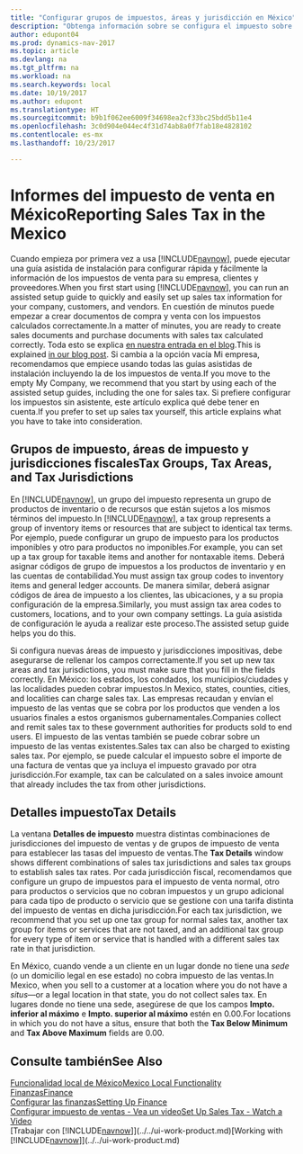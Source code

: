 ```yaml
---
title: "Configurar grupos de impuestos, áreas y jurisdicción en México"
description: "Obtenga información sobre se configura el impuesto sobre las ventas y cómo funcionan los grupos, las áreas (estados, condados, municipios/ciudades y localidades) y las jurisdicciones fiscales, y los detalles de los impuestos."
author: edupont04
ms.prod: dynamics-nav-2017
ms.topic: article
ms.devlang: na
ms.tgt_pltfrm: na
ms.workload: na
ms.search.keywords: local
ms.date: 10/19/2017
ms.author: edupont
ms.translationtype: HT
ms.sourcegitcommit: b9b1f062ee6009f34698ea2cf33bc25bdd5b11e4
ms.openlocfilehash: 3c0d904e044ec4f31d74ab8a0f7fab18e4828102
ms.contentlocale: es-mx
ms.lasthandoff: 10/23/2017

---
```

# <a name="reporting-sales-tax-in-the-mexico"></a><span data-ttu-id="baa3b-103">Informes del impuesto de venta en México</span><span class="sxs-lookup"><span data-stu-id="baa3b-103">Reporting Sales Tax in the Mexico</span></span>
<span data-ttu-id="baa3b-104">Cuando empieza por primera vez a usa [!INCLUDE[navnow](../../includes/navnow_md.md)], puede ejecutar una guía asistida de instalación para configurar rápida y fácilmente la información de los impuestos de venta para su empresa, clientes y proveedores.</span><span class="sxs-lookup"><span data-stu-id="baa3b-104">When you first start using [!INCLUDE[navnow](../../includes/navnow_md.md)], you can run an assisted setup guide to quickly and easily set up sales tax information for your company, customers, and vendors.</span></span> <span data-ttu-id="baa3b-105">En cuestión de minutos puede empezar a crear documentos de compra y venta con los impuestos calculados correctamente.</span><span class="sxs-lookup"><span data-stu-id="baa3b-105">In a matter of minutes, you are ready to create sales documents and purchase documents with sales tax calculated correctly.</span></span> <span data-ttu-id="baa3b-106">Toda esto se explica [en nuestra entrada en el blog](https://madeira.microsoft.com/blog/sales-tax-setup-made-easy).</span><span class="sxs-lookup"><span data-stu-id="baa3b-106">This is explained [in our blog post](https://madeira.microsoft.com/blog/sales-tax-setup-made-easy).</span></span>
<span data-ttu-id="baa3b-107">Si cambia a la opción vacía Mi empresa, recomendamos que empiece usando todas las guías asistidas de instalación incluyendo la de los impuestos de venta.</span><span class="sxs-lookup"><span data-stu-id="baa3b-107">If you move to the empty My Company, we recommend that you start by using each of the assisted setup guides, including the one for sales tax.</span></span> <span data-ttu-id="baa3b-108">Si prefiere configurar los impuestos sin asistente, este artículo explica qué debe tener en cuenta.</span><span class="sxs-lookup"><span data-stu-id="baa3b-108">If you prefer to set up sales tax yourself, this article explains what you have to take into consideration.</span></span>  

## <a name="tax-groups-tax-areas-and-tax-jurisdictions"></a><span data-ttu-id="baa3b-109">Grupos de impuesto, áreas de impuesto y jurisdicciones fiscales</span><span class="sxs-lookup"><span data-stu-id="baa3b-109">Tax Groups, Tax Areas, and Tax Jurisdictions</span></span>
<span data-ttu-id="baa3b-110">En [!INCLUDE[navnow](../../includes/navnow_md.md)], un grupo del impuesto representa un grupo de productos de inventario o de recursos que están sujetos a los mismos términos del impuesto.</span><span class="sxs-lookup"><span data-stu-id="baa3b-110">In [!INCLUDE[navnow](../../includes/navnow_md.md)], a tax group represents a group of inventory items or resources that are subject to identical tax terms.</span></span> <span data-ttu-id="baa3b-111">Por ejemplo, puede configurar un grupo de impuesto para los productos imponibles y otro para productos no imponibles.</span><span class="sxs-lookup"><span data-stu-id="baa3b-111">For example, you can set up a tax group for taxable items and another for nontaxable items.</span></span> <span data-ttu-id="baa3b-112">Deberá asignar códigos de grupo de impuestos a los productos de inventario y en las cuentas de contabilidad.</span><span class="sxs-lookup"><span data-stu-id="baa3b-112">You must assign tax group codes to inventory items and general ledger accounts.</span></span> <span data-ttu-id="baa3b-113">De manera similar, deberá asignar códigos de área de impuesto a los clientes, las ubicaciones, y a su propia configuración de la empresa.</span><span class="sxs-lookup"><span data-stu-id="baa3b-113">Similarly, you must assign tax area codes to customers, locations, and to your own company settings.</span></span> <span data-ttu-id="baa3b-114">La guía asistida de configuración le ayuda a realizar este proceso.</span><span class="sxs-lookup"><span data-stu-id="baa3b-114">The assisted setup guide helps you do this.</span></span>  

<span data-ttu-id="baa3b-115">Si configura nuevas áreas de impuesto y jurisdicciones impositivas, debe asegurarse de rellenar los campos correctamente.</span><span class="sxs-lookup"><span data-stu-id="baa3b-115">If you set up new tax areas and tax jurisdictions, you must make sure that you fill in the fields correctly.</span></span> <span data-ttu-id="baa3b-116">En México: los estados, los condados, los municipios/ciudades y las localidades pueden cobrar impuestos.</span><span class="sxs-lookup"><span data-stu-id="baa3b-116">In Mexico, states, counties, cities, and localities can charge sales tax.</span></span> <span data-ttu-id="baa3b-117">Las empresas recaudan y envían el impuesto de las ventas que se cobra por los productos que venden a los usuarios finales a estos organismos gubernamentales.</span><span class="sxs-lookup"><span data-stu-id="baa3b-117">Companies collect and remit sales tax to these government authorities for products sold to end users.</span></span> <span data-ttu-id="baa3b-118">El impuesto de las ventas también se puede cobrar sobre un impuesto de las ventas existentes.</span><span class="sxs-lookup"><span data-stu-id="baa3b-118">Sales tax can also be charged to existing sales tax.</span></span> <span data-ttu-id="baa3b-119">Por ejemplo, se puede calcular el impuesto sobre el importe de una factura de ventas que ya incluya el impuesto gravado por otra jurisdicción.</span><span class="sxs-lookup"><span data-stu-id="baa3b-119">For example, tax can be calculated on a sales invoice amount that already includes the tax from other jurisdictions.</span></span>  

## <a name="tax-details"></a><span data-ttu-id="baa3b-120">Detalles impuesto</span><span class="sxs-lookup"><span data-stu-id="baa3b-120">Tax Details</span></span>
<span data-ttu-id="baa3b-121">La ventana **Detalles de impuesto** muestra distintas combinaciones de jurisdicciones del impuesto de ventas y de grupos de impuesto de venta para establecer las tasas del impuesto de ventas.</span><span class="sxs-lookup"><span data-stu-id="baa3b-121">The **Tax Details** window shows different combinations of sales tax jurisdictions and sales tax groups to establish sales tax rates.</span></span> <span data-ttu-id="baa3b-122">Por cada jurisdicción fiscal, recomendamos que configure un grupo de impuestos para el impuesto de venta normal, otro para productos o servicios que no cobran impuestos y un grupo adicional para cada tipo de producto o servicio que se gestione con una tarifa distinta del impuesto de ventas en dicha jurisdicción.</span><span class="sxs-lookup"><span data-stu-id="baa3b-122">For each tax jurisdiction, we recommend that you set up one tax group for normal sales tax, another tax group for items or services that are not taxed, and an additional tax group for every type of item or service that is handled with a different sales tax rate in that jurisdiction.</span></span>  

<span data-ttu-id="baa3b-123">En México, cuando vende a un cliente en un lugar donde no tiene una *sede* (o un domicilio legal en ese estado) no cobra impuesto de las ventas.</span><span class="sxs-lookup"><span data-stu-id="baa3b-123">In Mexico, when you sell to a customer at a location where you do not have a *situs*—or a legal location in that state, you do not collect sales tax.</span></span> <span data-ttu-id="baa3b-124">En lugares donde no tiene una sede, asegúrese de que los campos **Impto. inferior al máximo** e **Impto. superior al máximo** estén en 0.00.</span><span class="sxs-lookup"><span data-stu-id="baa3b-124">For locations in which you do not have a situs, ensure that both the **Tax Below Minimum** and **Tax Above Maximum** fields are 0.00.</span></span>  

## <a name="see-also"></a><span data-ttu-id="baa3b-125">Consulte también</span><span class="sxs-lookup"><span data-stu-id="baa3b-125">See Also</span></span>
[<span data-ttu-id="baa3b-126">Funcionalidad local de México</span><span class="sxs-lookup"><span data-stu-id="baa3b-126">Mexico Local Functionality</span></span>](mexico-local-functionality.md)  
[<span data-ttu-id="baa3b-127">Finanzas</span><span class="sxs-lookup"><span data-stu-id="baa3b-127">Finance</span></span>](../../finance.md)  
[<span data-ttu-id="baa3b-128">Configurar las finanzas</span><span class="sxs-lookup"><span data-stu-id="baa3b-128">Setting Up Finance</span></span>](../../finance.md)  
[<span data-ttu-id="baa3b-129">Configurar impuesto de ventas - Vea un video</span><span class="sxs-lookup"><span data-stu-id="baa3b-129">Set Up Sales Tax - Watch a Video</span></span>](https://www.youtube.com/watch?v=qMs4BoSytN8&index=13&list=PLcakwueIHoT8K1m148oMqo7amR2a7Bz-8)  
<span data-ttu-id="baa3b-130">[Trabajar con [!INCLUDE[navnow](../../includes/navnow_md.md)]](../../ui-work-product.md)</span><span class="sxs-lookup"><span data-stu-id="baa3b-130">[Working with [!INCLUDE[navnow](../../includes/navnow_md.md)]](../../ui-work-product.md)</span></span>  

